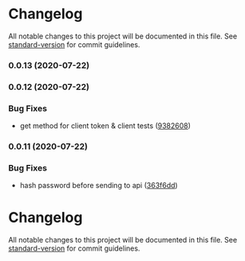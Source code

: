# Changelog

All notable changes to this project will be documented in this file. See [standard-version](https://github.com/conventional-changelog/standard-version) for commit guidelines.

### 0.0.13 (2020-07-22)

### 0.0.12 (2020-07-22)


### Bug Fixes

* get method for client token & client tests ([9382608](https://github.com/musicplayce/ts-sdk/commit/93826082bdcb6e61929c253523764334b9dae015))

### 0.0.11 (2020-07-22)


### Bug Fixes

* hash password before sending to api ([363f6dd](https://github.com/musicplayce/ts-sdk/commit/363f6dd365c56205c8ba95d56aae7603e1ea8696))

# Changelog

All notable changes to this project will be documented in this file. See [standard-version](https://github.com/conventional-changelog/standard-version) for commit guidelines.

